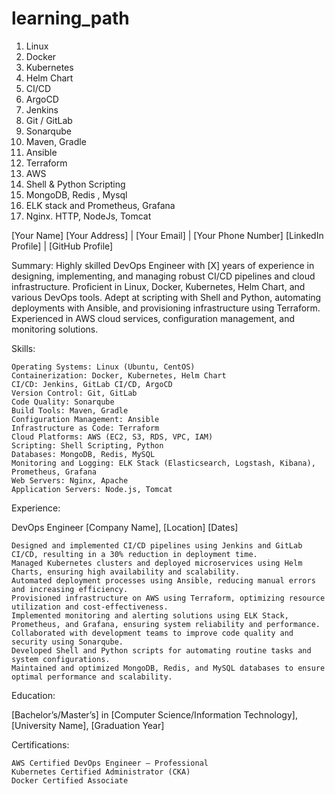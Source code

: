 # learning_path
1. Linux
2. Docker
3. Kubernetes
4. Helm Chart
5. CI/CD
6. ArgoCD
7. Jenkins
8. Git / GitLab
9. Sonarqube
10. Maven, Gradle
11. Ansible
12. Terraform
13. AWS
14. Shell & Python Scripting
15. MongoDB, Redis , Mysql
16. ELK stack and Prometheus, Grafana
17. Nginx. HTTP, NodeJs, Tomcat



[Your Name]
[Your Address] | [Your Email] | [Your Phone Number]
[LinkedIn Profile] | [GitHub Profile]

Summary:
Highly skilled DevOps Engineer with [X] years of experience in designing, implementing, and managing robust CI/CD pipelines and cloud infrastructure. Proficient in Linux, Docker, Kubernetes, Helm Chart, and various DevOps tools. Adept at scripting with Shell and Python, automating deployments with Ansible, and provisioning infrastructure using Terraform. Experienced in AWS cloud services, configuration management, and monitoring solutions.

Skills:

    Operating Systems: Linux (Ubuntu, CentOS)
    Containerization: Docker, Kubernetes, Helm Chart
    CI/CD: Jenkins, GitLab CI/CD, ArgoCD
    Version Control: Git, GitLab
    Code Quality: Sonarqube
    Build Tools: Maven, Gradle
    Configuration Management: Ansible
    Infrastructure as Code: Terraform
    Cloud Platforms: AWS (EC2, S3, RDS, VPC, IAM)
    Scripting: Shell Scripting, Python
    Databases: MongoDB, Redis, MySQL
    Monitoring and Logging: ELK Stack (Elasticsearch, Logstash, Kibana), Prometheus, Grafana
    Web Servers: Nginx, Apache
    Application Servers: Node.js, Tomcat

Experience:

DevOps Engineer
[Company Name], [Location]
[Dates]

    Designed and implemented CI/CD pipelines using Jenkins and GitLab CI/CD, resulting in a 30% reduction in deployment time.
    Managed Kubernetes clusters and deployed microservices using Helm Charts, ensuring high availability and scalability.
    Automated deployment processes using Ansible, reducing manual errors and increasing efficiency.
    Provisioned infrastructure on AWS using Terraform, optimizing resource utilization and cost-effectiveness.
    Implemented monitoring and alerting solutions using ELK Stack, Prometheus, and Grafana, ensuring system reliability and performance.
    Collaborated with development teams to improve code quality and security using Sonarqube.
    Developed Shell and Python scripts for automating routine tasks and system configurations.
    Maintained and optimized MongoDB, Redis, and MySQL databases to ensure optimal performance and scalability.

Education:

[Bachelor’s/Master’s] in [Computer Science/Information Technology], [University Name], [Graduation Year]

Certifications:

    AWS Certified DevOps Engineer – Professional
    Kubernetes Certified Administrator (CKA)
    Docker Certified Associate
